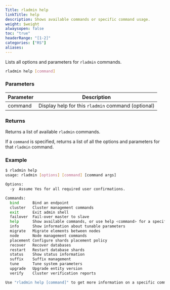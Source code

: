 ```yaml
---
Title: rladmin help
linkTitle: help
description: Shows available commands or specific command usage.
weight: $weight
alwaysopen: false
toc: "true"
headerRange: "[1-2]"
categories: ["RS"]
aliases:
---
```


Lists all options and parameters for `rladmin` commands.

``` sh
rladmin help [command]
```

### Parameters

| Parameter | Description |
|-----------|-------------|
|  command   |  Display help for this `rladmin` command (optional)  |

### Returns

Returns a list of available `rladmin` commands.

If a `command` is specified, returns a list of all the options and parameters for that `rladmin` command.

### Example

```sh
$ rladmin help
usage: rladmin [options] [command] [command args]

Options:
  -y  Assume Yes for all required user confirmations.

Commands:
  bind      Bind an endpoint
  cluster   Cluster management commands
  exit      Exit admin shell
  failover  Fail-over master to slave
  help      Show available commands, or use help <command> for a specific command
  info      Show information about tunable parameters
  migrate   Migrate elements between nodes
  node      Node management commands
  placement Configure shards placement policy
  recover   Recover databases
  restart   Restart database shards
  status    Show status information
  suffix    Suffix management
  tune      Tune system parameters
  upgrade   Upgrade entity version
  verify    Cluster verification reports

Use "rladmin help [command]" to get more information on a specific command.
```
